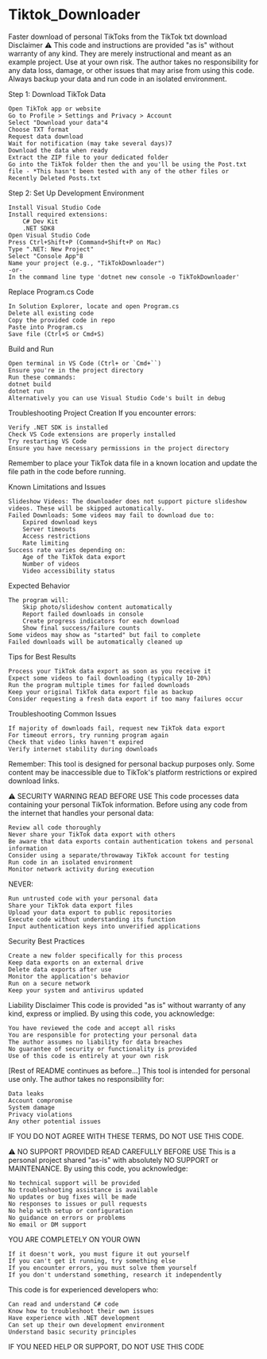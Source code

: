 # Tiktok_Downloader
Faster download of personal TikToks from the TikTok txt download
Disclaimer
⚠️ This code and instructions are provided "as is" without warranty of any kind. They are merely instructional and meant as an example project. Use at your own risk. The author takes no responsibility for any data loss, damage, or other issues that may arise from using this code. Always backup your data and run code in an isolated environment.

Step 1: Download TikTok Data

    Open TikTok app or website
    Go to Profile > Settings and Privacy > Account
    Select "Download your data"4
    Choose TXT format
    Request data download
    Wait for notification (may take several days)7
    Download the data when ready
    Extract the ZIP file to your dedicated folder
    Go into the TikTok folder then the and you'll be using the Post.txt file - *This hasn't been tested with any of the other files or Recently Deleted Posts.txt

Step 2: Set Up Development Environment

    Install Visual Studio Code
    Install required extensions:
        C# Dev Kit
        .NET SDK8
    Open Visual Studio Code
    Press Ctrl+Shift+P (Command+Shift+P on Mac)
    Type ".NET: New Project"
    Select "Console App"8
    Name your project (e.g., "TikTokDownloader")
    -or- 
    In the command line type 'dotnet new console -o TikTokDownloader'

Replace Program.cs Code

    In Solution Explorer, locate and open Program.cs
    Delete all existing code
    Copy the provided code in repo
    Paste into Program.cs
    Save file (Ctrl+S or Cmd+S)

Build and Run

    Open terminal in VS Code (Ctrl+ or `Cmd+``)
    Ensure you're in the project directory
    Run these commands:
    dotnet build
    dotnet run
    Alternatively you can use Visual Studio Code's built in debug

Troubleshooting Project Creation
If you encounter errors:

    Verify .NET SDK is installed
    Check VS Code extensions are properly installed
    Try restarting VS Code
    Ensure you have necessary permissions in the project directory

Remember to place your TikTok data file in a known location and update the file path in the code before running.

Known Limitations and Issues

    Slideshow Videos: The downloader does not support picture slideshow videos. These will be skipped automatically.
    Failed Downloads: Some videos may fail to download due to:
        Expired download keys
        Server timeouts
        Access restrictions
        Rate limiting
    Success rate varies depending on:
        Age of the TikTok data export
        Number of videos
        Video accessibility status

Expected Behavior

    The program will:
        Skip photo/slideshow content automatically
        Report failed downloads in console
        Create progress indicators for each download
        Show final success/failure counts
    Some videos may show as "started" but fail to complete
    Failed downloads will be automatically cleaned up

Tips for Best Results

    Process your TikTok data export as soon as you receive it
    Expect some videos to fail downloading (typically 10-20%)
    Run the program multiple times for failed downloads
    Keep your original TikTok data export file as backup
    Consider requesting a fresh data export if too many failures occur

Troubleshooting Common Issues

    If majority of downloads fail, request new TikTok data export
    For timeout errors, try running program again
    Check that video links haven't expired
    Verify internet stability during downloads

Remember: This tool is designed for personal backup purposes only. Some content may be inaccessible due to TikTok's platform restrictions or expired download links.

⚠️ SECURITY WARNING
READ BEFORE USE This code processes data containing your personal TikTok information. Before using any code from the internet that handles your personal data:

    Review all code thoroughly
    Never share your TikTok data export with others
    Be aware that data exports contain authentication tokens and personal information
    Consider using a separate/throwaway TikTok account for testing
    Run code in an isolated environment
    Monitor network activity during execution

NEVER:

    Run untrusted code with your personal data
    Share your TikTok data export files
    Upload your data export to public repositories
    Execute code without understanding its function
    Input authentication keys into unverified applications

Security Best Practices

    Create a new folder specifically for this process
    Keep data exports on an external drive
    Delete data exports after use
    Monitor the application's behavior
    Run on a secure network
    Keep your system and antivirus updated

Liability Disclaimer
This code is provided "as is" without warranty of any kind, express or implied. By using this code, you acknowledge:

    You have reviewed the code and accept all risks
    You are responsible for protecting your personal data
    The author assumes no liability for data breaches
    No guarantee of security or functionality is provided
    Use of this code is entirely at your own risk

[Rest of README continues as before...] This tool is intended for personal use only. The author takes no responsibility for:

    Data leaks
    Account compromise
    System damage
    Privacy violations
    Any other potential issues

IF YOU DO NOT AGREE WITH THESE TERMS, DO NOT USE THIS CODE.

⚠️ NO SUPPORT PROVIDED
READ CAREFULLY BEFORE USE This is a personal project shared "as-is" with absolutely NO SUPPORT or MAINTENANCE. By using this code, you acknowledge:

    No technical support will be provided
    No troubleshooting assistance is available
    No updates or bug fixes will be made
    No responses to issues or pull requests
    No help with setup or configuration
    No guidance on errors or problems
    No email or DM support

YOU ARE COMPLETELY ON YOUR OWN

    If it doesn't work, you must figure it out yourself
    If you can't get it running, try something else
    If you encounter errors, you must solve them yourself
    If you don't understand something, research it independently

This code is for experienced developers who:

    Can read and understand C# code
    Know how to troubleshoot their own issues
    Have experience with .NET development
    Can set up their own development environment
    Understand basic security principles

IF YOU NEED HELP OR SUPPORT, DO NOT USE THIS CODE
